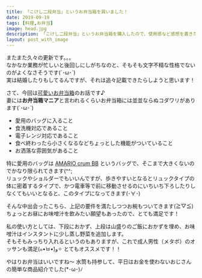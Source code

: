 ```yaml
---
title: 「こけし二段弁当」というお弁当箱を買いました！
date: 2019-09-19
tags: [料理,お弁当]
image: head.jpg
description: 「こけし二段弁当」というお弁当箱を購入したので、使用感など感想を書きたいと思います(*･ω･)ﾉ
layout: post_with_image
---
```


またまた久々の更新です。。。  
なかなか業務が忙しいと後回しにしがちなのと、そもそも文字不精な性格でないのがよくなさそうです(´･ω･`)  
実は結婚したりもしてるんですが、それは追々記載できたらしようと思います！

さて、今回は[可愛いお弁当箱](https://amzn.to/3V6rur8)のお話です♪  
妻には**お弁当箱マニア**と言われるくらいお弁当箱には並並ならぬコダワリがあります(`･ω･´)

- 愛用のバッグに入ること
- 食洗機対応であること
- 電子レンジ対応であること
- 食べ終わったら小さくなるなどちょっとした機能がついていること
- お洒落な雰囲気があること

特に愛用のバッグは [AMARIO crum BB](https://amzn.to/353uYOn) というバッグで、そこまで大きくないのでかなり限られてきます(^^;  
リュックやショルダーでもいいんですが、歩きやすいとなるとリュックタイプの体に密着するタイプで、かつ電車等で前に移動させるのにいちいち下ろしたりしなくてもいいとなると、このタイプになってきます(･∀･)

そんな中出会ったこちら、上記の要件を満たしつつお椀もついてきます(≧▽≦)  
ちょっとお昼にお味噌汁を飲みたい願望もあったので、とても満足です！

私の使い方としては、下段におかず、上段は山盛りのご飯におかずを埋め、お味噌汁はインスタントに少し蒸し野菜を追加します。  
そもそもみっちり入れるというのもありますが、これで成人男性（メタボ）のオッサンも満足(๑•̀ㅂ•́)و✧ 
とてもオススメです！！

やはりお弁当はいいですね〜 
水筒も持参して、平日はお金を使わないおじさんの簡単な商品紹介でした(*･ω･)ﾉ